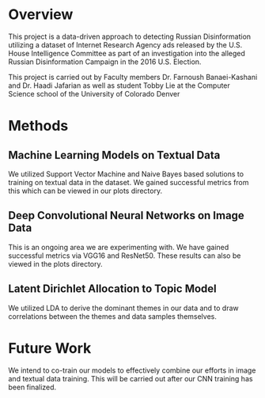 # Overview
This project is a data-driven approach to detecting Russian Disinformation utilizing a dataset of Internet Research Agency ads released by the U.S. House Intelligence Committee as part of an investigation into the alleged Russian Disinformation Campaign in the 2016 U.S. Election.

This project is carried out by Faculty members Dr. Farnoush Banaei-Kashani and Dr. Haadi Jafarian as well as student Tobby Lie at the Computer Science school of the University of Colorado Denver 

# Methods

## Machine Learning Models on Textual Data
We utilized Support Vector Machine and Naive Bayes based solutions to training on textual data in the dataset. We gained successful metrics from this which can be viewed in our plots directory. 

## Deep Convolutional Neural Networks on Image Data
This is an ongoing area we are experimenting with. We have gained successful metrics via VGG16 and ResNet50. These results can also be viewed in the plots directory.

## Latent Dirichlet Allocation to Topic Model
We utilized LDA to derive the dominant themes in our data and to draw correlations between the themes and data samples themselves.

# Future Work
We intend to co-train our models to effectively combine our efforts in image and textual data training. This will be carried out after our CNN training has been finalized.
